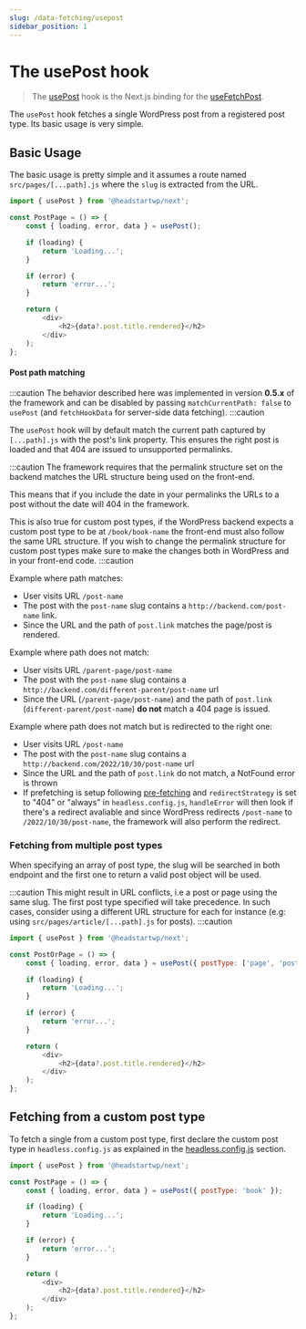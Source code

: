 ```yaml
---
slug: /data-fetching/usepost
sidebar_position: 1
---
```


# The usePost hook

> The [usePost](/api/modules/headstartwp_next#usepost) hook is the Next.js binding for the [useFetchPost](/api/namespaces/headstartwp_core.react#usefetchpost).

The `usePost` hook fetches a single WordPress post from a registered post type. Its basic usage is very simple.

## Basic Usage

The basic usage is pretty simple and it assumes a route named `src/pages/[...path].js` where the `slug` is extracted from the URL.

```js title=src/pages/[...path].js
import { usePost } from '@headstartwp/next';

const PostPage = () => {
	const { loading, error, data } = usePost();

	if (loading) {
		return 'Loading...';
	}

	if (error) {
		return 'error...';
	}

	return (
		<div>
			<h2>{data?.post.title.rendered}</h2>
		</div>
	);
};
```

#### Post path matching

:::caution
The behavior described here was implemented in version **0.5.x** of the framework and can be disabled by passing `matchCurrentPath: false` to `usePost` (and `fetchHookData` for server-side data fetching).
:::caution

The `usePost` hook will by default match the current path captured by `[...path].js` with the post's link property. This ensures the right post is loaded and that 404 are issued to unsupported permalinks. 

:::caution
The framework requires that the permalink structure set on the backend matches the URL structure being used on the front-end. 

This means that if you include the date in your permalinks the URLs to a post without the date will 404 in the framework.

This is also true for custom post types, if the WordPress backend expects a custom post type to be at `/book/book-name` the front-end must also follow the same URL structure. If you wish to change the permalink structure for custom post types make sure to make the changes both in WordPress and in your front-end code.
:::caution

Example where path matches:

- User visits URL `/post-name`
- The post with the `post-name` slug contains a `http://backend.com/post-name` link.
- Since the URL and the path of `post.link` matches the page/post is rendered.

Example where path does not match:

- User visits URL `/parent-page/post-name`
- The post with the `post-name` slug contains a `http://backend.com/different-parent/post-name` url
- Since the URL (`/parent-page/post-name`) and the path of `post.link` (`different-parent/post-name`) **do not** match a 404 page is issued.

Example where path does not match but is redirected to the right one:
- User visits URL `/post-name`
- The post with the `post-name` slug contains a `http://backend.com/2022/10/30/post-name` url
- Since the URL and the path of `post.link` do not match, a NotFound error is thrown
- If prefetching is setup following [pre-fetching](/learn/data-fetching/prefetching) and `redirectStrategy` is set to "404" or "always" in `headless.config.js`, `handleError` will then look if there's a redirect avaliable and since WordPress redirects `/post-name` to `/2022/10/30/post-name`, the framework will also perform the redirect.


### Fetching from multiple post types

When specifying an array of post type, the slug will be searched in both endpoint and the first one to return a valid post object will be used.

:::caution
This might result in URL conflicts, i.e a post or page using the same slug. The first post type specified will take precedence. In such cases, consider using a different URL structure for each for instance (e.g: using `src/pages/article/[...path].js` for posts).
:::caution


```js title="src/pages/[...path].js"
import { usePost } from '@headstartwp/next';

const PostOrPage = () => {
	const { loading, error, data } = usePost({ postType: ['page', 'post'] });

	if (loading) {
		return 'Loading...';
	}

	if (error) {
		return 'error...';
	}

	return (
		<div>
			<h2>{data?.post.title.rendered}</h2>
		</div>
	);
};
```

## Fetching from a custom post type

To fetch a single from a custom post type, first declare the custom post type in `headless.config.js` as explained in the [headless.config.js](/learn/getting-started/headless-config#custom-post-types) section.

```js title="src/pages/book/[...path].js"
import { usePost } from '@headstartwp/next';

const PostPage = () => {
	const { loading, error, data } = usePost({ postType: 'book' });

	if (loading) {
		return 'Loading...';
	}

	if (error) {
		return 'error...';
	}

	return (
		<div>
			<h2>{data?.post.title.rendered}</h2>
		</div>
	);
};
```